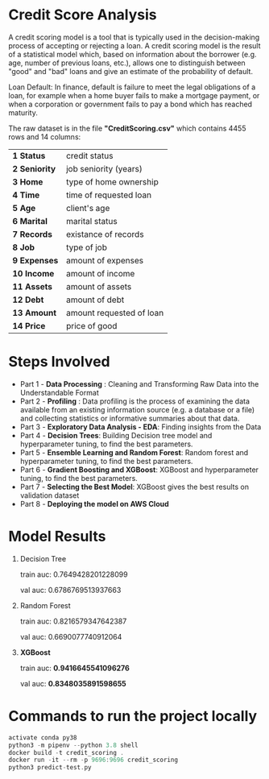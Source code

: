 # Credit Score Analysis

A credit scoring model is a tool that is typically used in the decision-making process of accepting or rejecting a loan. A credit scoring model is the result of a statistical model which, based on information about the borrower (e.g. age, number of previous loans, etc.), allows one to distinguish between "good" and "bad" loans and give an estimate of the probability of default.

Loan Default: In finance, default is failure to meet the legal obligations of a loan, for example when a home buyer fails to make a mortgage payment, or when a corporation or government fails to pay a bond which has reached maturity.

The raw dataset is in the file **"CreditScoring.csv"** which contains 4455 rows and 14 columns:

<table>
<tbody>
<tr><td><b>1  Status</b></td> <td>credit status</td></tr>
<tr><td><b>2  Seniority</b></td> <td>job seniority (years)</td></tr>
<tr><td><b>3  Home</b></td> <td>type of home ownership</td></tr>
<tr><td><b>4  Time</b></td> <td>time of requested loan</td></tr>
<tr><td><b>5  Age</b></td> <td>client's age </td></tr>
<tr><td><b>6  Marital</b></td> <td>marital status </td></tr>
<tr><td><b>7  Records</b></td> <td>existance of records</td></tr>
<tr><td><b>8  Job</b></td> <td>type of job</td></tr>
<tr><td><b>9  Expenses</b></td> <td> amount of expenses</td></tr>
<tr><td><b>10 Income</b></td> <td> amount of income</td></tr>
<tr><td><b>11 Assets</b></td> <td> amount of assets</td></tr>
<tr><td><b>12 Debt</b></td> <td> amount of debt</td></tr>
<tr><td><b>13 Amount</b></td> <td> amount requested of loan</td></tr>
<tr><td><b>14 Price</b></td> <td> price of good</td></tr>
</tbody>
</table>

# Steps Involved

* Part 1 - **Data Processing** : Cleaning and Transforming Raw Data into the Understandable Format
* Part 2 - **Profiling** : Data profiling is the process of examining the data available from an existing information source (e.g. a database or a file) and collecting statistics or informative summaries about that data.
* Part 3 - **Exploratory Data Analysis - EDA**: Finding insights from the Data
* Part 4 - **Decision Trees**: Building Decision tree model and hyperparameter tuning, to find the best parameters.
* Part 5 - **Ensemble Learning and Random Forest**: Random forest and hyperparameter tuning, to find the best parameters.
* Part 6 - **Gradient Boosting and XGBoost**: XGBoost and hyperparameter tuning, to find the best parameters.
* Part 7 - **Selecting the Best Model**: XGBoost gives the best results on validation dataset
* Part 8 - **Deploying the model on AWS Cloud**

# Model Results

1. Decision Tree
  
    train auc:  0.7649428201228099
  
    val auc:  0.6786769513937663

2. Random Forest
  
    train auc:  0.8216579347642387
  
    val auc:  0.6690077740912064
    
3. **XGBoost**
  
    train auc:  **0.9416645541096276**
  
    val auc:  **0.8348035891598655**
    
# Commands to run the project locally

```scala
activate conda py38
python3 -m pipenv --python 3.8 shell 
docker build -t credit_scoring .
docker run -it --rm -p 9696:9696 credit_scoring
python3 predict-test.py
``` 

